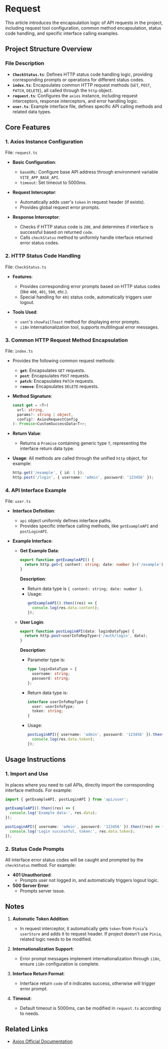 # Request

This article introduces the encapsulation logic of API requests in the project, including request tool configuration, common method encapsulation, status code handling, and specific interface calling examples.

## Project Structure Overview

### File Description

- **`CheckStatus.ts`**: Defines HTTP status code handling logic, providing corresponding prompts or operations for different status codes.
- **`index.ts`**: Encapsulates common HTTP request methods (`GET`, `POST`, `PATCH`, `DELETE`), all called through the `http` object.
- **`request.ts`**: Configures the `axios` instance, including request interceptors, response interceptors, and error handling logic.
- **`user.ts`**: Example interface file, defines specific API calling methods and related data types.

## Core Features

### 1. Axios Instance Configuration

File: `request.ts`

- **Basic Configuration**:

  - `baseURL`: Configure base API address through environment variable `VITE_APP_BASE_API`.
  - `timeout`: Set timeout to 5000ms.

- **Request Interceptor**:

  - Automatically adds user's `token` in request header (if exists).
  - Provides global request error prompts.

- **Response Interceptor**:
  - Checks if HTTP status code is `200`, and determines if interface is successful based on returned `code`.
  - Calls `checkStatus` method to uniformly handle interface returned error status codes.

### 2. HTTP Status Code Handling

File: `CheckStatus.ts`

- **Features**:

  - Provides corresponding error prompts based on HTTP status codes (like `400`, `401`, `500`, etc.).
  - Special handling for `401` status code, automatically triggers user logout.

- **Tools Used**:
  - `vant`'s `showFailToast` method for displaying error prompts.
  - `i18n` internationalization tool, supports multilingual error messages.

### 3. Common HTTP Request Method Encapsulation

File: `index.ts`

- Provides the following common request methods:

  - **`get`**: Encapsulates `GET` requests.
  - **`post`**: Encapsulates `POST` requests.
  - **`patch`**: Encapsulates `PATCH` requests.
  - **`remove`**: Encapsulates `DELETE` requests.

- **Method Signature**:

  ```typescript
  const get = <T>(
    url: string,
    params?: string | object,
    config?: AxiosRequestConfig
  ): Promise<CustomSuccessData<T>>;
  ```

- **Return Value**:

  - Returns a `Promise` containing generic type `T`, representing the interface return data type.

- **Usage**:
  All methods are called through the unified `http` object, for example:
  ```typescript
  http.get('/example', { id: 1 });
  http.post('/login', { username: 'admin', password: '123456' });
  ```

### 4. API Interface Example

File: `user.ts`

- **Interface Definition**:

  - `api` object uniformly defines interface paths.
  - Provides specific interface calling methods, like `getExampleAPI` and `postLoginAPI`.

- **Example Interface**:

  - **Get Example Data**:

    ```typescript
    export function getExampleAPI() {
      return http.get<{ content: string; date: number }>('/example');
    }
    ```

    **Description**:

    - Return data type is `{ content: string; date: number }`.
    - Usage:
      ```typescript
      getExampleAPI().then((res) => {
        console.log(res.data.content);
      });
      ```

  - **User Login**:
    ```typescript
    export function postLoginAPI(data: loginDataType) {
      return http.post<userInfoRepType>('/auth/login', data);
    }
    ```
    **Description**:
    - Parameter type is:
      ```typescript
      type loginDataType = {
        username: string;
        password: string;
      };
      ```
    - Return data type is:
      ```typescript
      interface userInfoRepType {
        user: userInfoType;
        token: string;
      }
      ```
    - Usage:
      ```typescript
      postLoginAPI({ username: 'admin', password: '123456' }).then((res) => {
        console.log(res.data.token);
      });
      ```

## Usage Instructions

### 1. Import and Use

In places where you need to call APIs, directly import the corresponding interface methods. For example:

```typescript
import { getExampleAPI, postLoginAPI } from 'api/user';

getExampleAPI().then((res) => {
  console.log('Example data:', res.data);
});

postLoginAPI({ username: 'admin', password: '123456' }).then((res) => {
  console.log('Login successful, token:', res.data.token);
});
```

### 2. Status Code Prompts

All interface error status codes will be caught and prompted by the `checkStatus` method. For example:

- **401 Unauthorized**:
  - Prompts user not logged in, and automatically triggers logout logic.
- **500 Server Error**:
  - Prompts server issue.

## Notes

1. **Automatic Token Addition**:

   - In request interceptor, it automatically gets `token` from `Pinia`'s `userStore` and adds it to request header. If project doesn't use `Pinia`, related logic needs to be modified.

2. **Internationalization Support**:

   - Error prompt messages implement internationalization through `i18n`, ensure `i18n` configuration is complete.

3. **Interface Return Format**:

   - Interface return `code` of `0` indicates success, otherwise will trigger error prompt.

4. **Timeout**:
   - Default timeout is 5000ms, can be modified in `request.ts` according to needs.

## Related Links

- [Axios Official Documentation](https://axios-http.com/)
